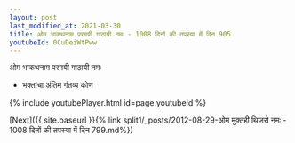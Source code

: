 ```yaml
---
layout: post
last_modified_at: 2021-03-30
title: ओम भाकथनाम परमयी गाठायी नमः - 1008 दिनों की तपस्या में दिन 905
youtubeId: 0CuDeiWtPww
---
```

 
 
 ओम भाकथनाम परमयी गाठायी नमः  
 
 -  भक्तांचा अंतिम गंतव्य कोण 
 
  
 
  
 
 
 
 
 
 


{% include youtubePlayer.html id=page.youtubeId %}
 
[Next]({{ site.baseurl }}{% link  split1/_posts/2012-08-29-ओम मुक्तही थिजसे नमः - 1008 दिनों की तपस्या में दिन 799.md%})
 
